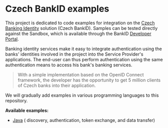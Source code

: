 # Czech BankID examples

This project is dedicated to code examples for integration on 
the [Czech Banking Identity](https://www.bankid.cz) solution (Czech BankID). 
Samples can be tested directly against the Sandbox, which is available 
through the BankID [Developer Portal](https://developer.bankid.cz).

Banking identity services make it easy to integrate authentication using 
the banks' identities involved in the project into the Service Provider's 
applications. The end-user can thus perform authentication using the 
same authentication means to access his bank's banking services.

> With a simple implementation based on the OpenID Connect framework, 
> the developer has the opportunity to get 5 million clients of Czech 
> banks into their application.

We will gradually add examples in various programming languages to this 
repository.

**Available examples:**
- [Java](JAVAEXAMPLES.md) ( discovery, authentication, token exchange, and data transfer)



